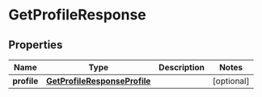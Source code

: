 

# GetProfileResponse


## Properties

| Name | Type | Description | Notes |
|------------ | ------------- | ------------- | -------------|
|**profile** | [**GetProfileResponseProfile**](GetProfileResponseProfile.md) |  |  [optional] |



